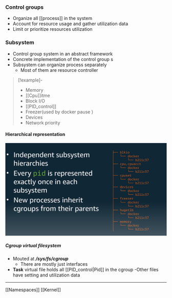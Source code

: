 ### Control groups 
- Organize  all [[process]] in the system 
- Account for resource usage and gather utilization data 
- Limit or prioritize resources utilization 


### Subsystem
- Control group system in an abstract framework 
- Concrete implementation of the control group s
-  Subsystem can organize process separately 
	- Most of them are resource controller


 >[!example]-
 >- Memory
 >- [[Cpu]]itme 
 >- Block I/O
 >- [[PID_control]]
 >- Freezer(used by docker pause )
 >- Devices 
 >- Network priority 

#### Hierarchical representation 
![Pasted_image_20240509114957.png](/static/Pasted_image_20240509114957.png)
##### Cgroup virtual filesystem 
- Mouted at ***/sys/fs/cgroup***
	- There are mostly just interfaces
- **Task** virtual file holds all [[PID_control|Pid]] in the cgroup 
-Other files have setting and utilization data 


--- 
[[Namespaces]] [[Kernel]]


